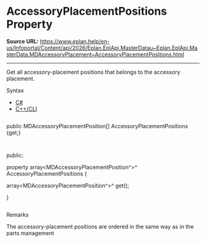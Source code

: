 # AccessoryPlacementPositions Property

**Source URL:** https://www.eplan.help/en-us/Infoportal/Content/api/2026/Eplan.EplApi.MasterDatau~Eplan.EplApi.MasterData.MDAccessoryPlacement~AccessoryPlacementPositions.html

---

Get all accessory-placement positions that belongs to the accessory placement.

Syntax

- [C#](#i-syntax-CS)
- [C++/CLI](#i-syntax-CPP2005)

```
```
public MDAccessoryPlacementPosition[] AccessoryPlacementPositions {get;}
```
```

```
```
public:

property array<MDAccessoryPlacementPosition^>^ AccessoryPlacementPositions {

   array<MDAccessoryPlacementPosition^>^ get();

}
```
```

Remarks

The accessory-placement positions are ordered in the same way as in the parts management
